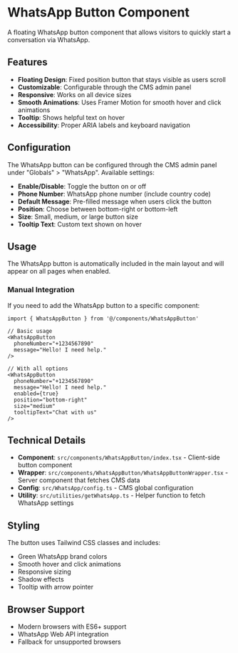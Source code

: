 # WhatsApp Button Component

A floating WhatsApp button component that allows visitors to quickly start a conversation via WhatsApp.

## Features

- **Floating Design**: Fixed position button that stays visible as users scroll
- **Customizable**: Configurable through the CMS admin panel
- **Responsive**: Works on all device sizes
- **Smooth Animations**: Uses Framer Motion for smooth hover and click animations
- **Tooltip**: Shows helpful text on hover
- **Accessibility**: Proper ARIA labels and keyboard navigation

## Configuration

The WhatsApp button can be configured through the CMS admin panel under "Globals" > "WhatsApp". Available settings:

- **Enable/Disable**: Toggle the button on or off
- **Phone Number**: WhatsApp phone number (include country code)
- **Default Message**: Pre-filled message when users click the button
- **Position**: Choose between bottom-right or bottom-left
- **Size**: Small, medium, or large button size
- **Tooltip Text**: Custom text shown on hover

## Usage

The WhatsApp button is automatically included in the main layout and will appear on all pages when enabled.

### Manual Integration

If you need to add the WhatsApp button to a specific component:

```tsx
import { WhatsAppButton } from '@/components/WhatsAppButton'

// Basic usage
<WhatsAppButton 
  phoneNumber="+1234567890"
  message="Hello! I need help."
/>

// With all options
<WhatsAppButton 
  phoneNumber="+1234567890"
  message="Hello! I need help."
  enabled={true}
  position="bottom-right"
  size="medium"
  tooltipText="Chat with us"
/>
```

## Technical Details

- **Component**: `src/components/WhatsAppButton/index.tsx` - Client-side button component
- **Wrapper**: `src/components/WhatsAppButton/WhatsAppButtonWrapper.tsx` - Server component that fetches CMS data
- **Config**: `src/WhatsApp/config.ts` - CMS global configuration
- **Utility**: `src/utilities/getWhatsApp.ts` - Helper function to fetch WhatsApp settings

## Styling

The button uses Tailwind CSS classes and includes:
- Green WhatsApp brand colors
- Smooth hover and click animations
- Responsive sizing
- Shadow effects
- Tooltip with arrow pointer

## Browser Support

- Modern browsers with ES6+ support
- WhatsApp Web API integration
- Fallback for unsupported browsers
